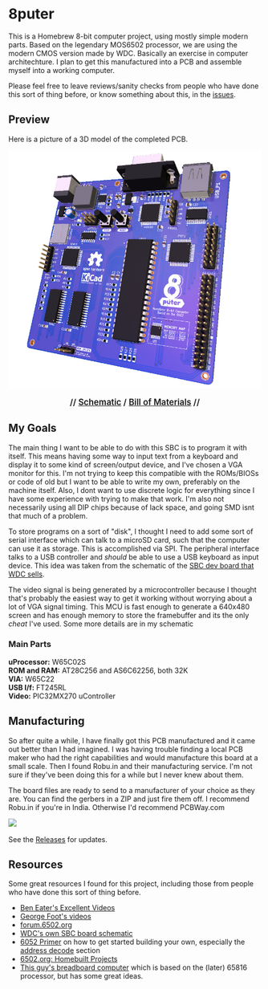 # 8puter

This is a Homebrew 8-bit computer project, using mostly simple modern parts.
Based on the legendary MOS6502 processor, we are using the modern CMOS version made by WDC. Basically an exercise in computer architechture. I plan to get this manufactured into a PCB and assemble myself into a working computer. 

Please feel free to leave reviews/sanity checks from people who have done this sort of thing before, or know something about this, in the [issues](/issues).  

## Preview

Here is a picture of a 3D model of the completed PCB.
<p align="center">
  <img title="" src="plots/8puter.png" alt="" width="640" align="center">
</p>

<p align="center" style="text-align: center; font-size: larger; font-weight: 600;">
// 
<a href="plots/8puter.pdf">Schematic</a> / 
<a href="plots/8puter.csv">Bill of Materials</a> 
//
</p>


## My Goals

The main thing I want to be able to do with this SBC is to program it with itself. This means having some way to input text from a keyboard and display it to some kind of screen/output device, and I've chosen a VGA monitor for this. I'm not trying to keep this compatible with the ROMs/BIOSs or code of old but I want to be able to write my own, preferably on the machine itself. 
Also, I dont want to use discrete logic for everything since I have some experience with trying to make that work. I'm also not necessarily using all DIP chips because of lack space, and going SMD isnt that much of a problem.

To store programs on a sort of "disk", I thought I need to add some sort of serial interface which can talk to a microSD card, such that the computer can use it as storage. This is accomplished via SPI. 
The peripheral interface talks to a USB controller and *should* be able to use a USB keyboard as input device. This idea was taken from the schematic of the [SBC dev board that WDC sells](https://wdc65xx.com/Single-Board-Computers/w65c02sxb/).

The video signal is being generated by a microcontroller because I thought that's probably the easiest way to get it working without worrying about a lot of VGA signal timing. This MCU is fast enough to generate a 640x480 screen and has enough memory to store the framebuffer and its the only *cheat* I've used. Some more details are in my schematic

### Main Parts

**uProcessor:** W65C02S  
**ROM and RAM:** AT28C256 and AS6C62256, both 32K  
**VIA:** W65C22  
**USB I/f:** FT245RL  
**Video:** PIC32MX270 uController

## Manufacturing

So after quite a while, I have finally got this PCB manufactured and it came out better than I had imagined.
I was having trouble finding a local PCB maker who had the right capabilities and would manufacture this board at a small scale. 
Then I found Robu.in and their manufacturing service. I'm not sure if they've been doing this for a while but I never knew about them.

The board files are ready to send to a manufacturer of your choice as they are. You can find the gerbers in a ZIP and just fire them off. 
I recommend Robu.in if you're in India. Otherwise I'd recommend PCBWay.com

<img src="https://github.com/zrthxn/8puter/assets/35369637/e3e64d4a-8d97-42fa-91b7-1bf61d4a6681" width="60%"/>

See the [Releases](https://github.com/zrthxn/8puter/releases) for updates.

## Resources

Some great resources I found for this project, including those from people who have done this sort of thing before.

- [Ben Eater's Excellent Videos](https://www.youtube.com/watch?v=LnzuMJLZRdU&list=PLowKtXNTBypFbtuVMUVXNR0z1mu7dp7eH)
- [George Foot's videos](https://www.youtube.com/watch?v=EC1Ous1zT5w&list=PLWKtKD_FaUF6IsFc1maERpOwWM2hrOM3b)
- [forum.6502.org](http://forum.6502.org/)
- [WDC's own SBC board schematic](https://wdc65xx.com/Single-Board-Computers/w65c02sxb/)
- [6052 Primer](http://wilsonminesco.com/6502primer) on how to get started building your own, especially the [address decode](http://wilsonminesco.com/6502primer/addr_decoding.html) section
- [6502.org: Homebuilt Projects](http://www.6502.org/homebuilt)
- [This guy's breadboard computer](https://www.youtube.com/watch?v=sdFXc0Rkpvc&list=PLdGm_pyUmoII9D16mzw-XsJjHKi3f1kqT) which is based on the (later) 65816 processor, but has some great ideas.
